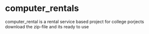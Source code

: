 # computer_rentals
computer_rental is a rental service based project for college porjects
download the zip-file and its ready to use
